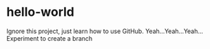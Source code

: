 # hello-world
Ignore this project, just learn how to use GitHub.
Yeah...Yeah...Yeah... Experiment to create a branch
